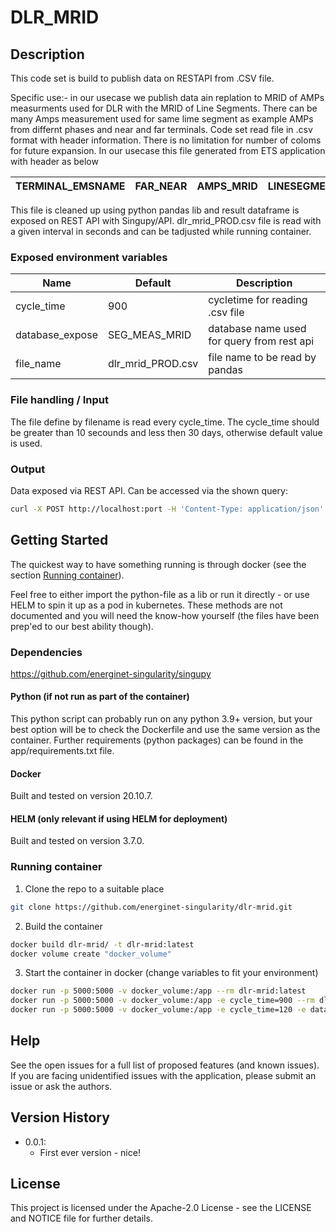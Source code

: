 # DLR_MRID <!-- Change to repo name! -->

<!-- Insert a very short description of what the script/repo is for -->

<!-- TABLE OF CONTENTS -->
<!--
If VERY heavy readme, update and use this TOC
<details>
  <summary>Table of Contents</summary>
  <ol>
    <li>
      <a href="#about-the-project">About The Project</a>
      <ul>
        <li><a href="#built-with">Built With</a></li>
      </ul>
    </li>
    <li>
      <a href="#getting-started">Getting Started</a>
      <ul>
        <li><a href="#prerequisites">Prerequisites</a></li>
        <li><a href="#installation">Installation</a></li>
      </ul>
    </li>
    <li><a href="#usage">Usage</a></li>
    <li><a href="#roadmap">Roadmap</a></li>
    <li><a href="#contributing">Contributing</a></li>
    <li><a href="#license">License</a></li>
    <li><a href="#contact">Contact</a></li>
    <li><a href="#acknowledgments">Acknowledgments</a></li>
  </ol>
</details>
-->

## Description

This code set is build to publish data on RESTAPI from .CSV file.

Specific use:-
in our usecase we publish data ain replation to MRID of AMPs measurments used for DLR with the MRID of Line Segments.
There can be many Amps measurement used for same lime segment as example AMPs from differnt phases and near and far terminals. 
Code set read file in .csv format with header information. There is no limitation for number of coloms for future expansion.
In our usecase this file generated from ETS application with header as below

|TERMINAL_EMSNAME|FAR_NEAR|AMPS_MRID|LINESEGMENT_MRID|DLR_ENABLE
|--|--|--|--|--|

This file is cleaned up using python pandas lib and result dataframe is exposed on REST API with Singupy/API.
dlr_mrid_PROD.csv file is read with a given interval in seconds and can be tadjusted while running container.

### Exposed environment variables

|Name|Default|Description|
|--|--|--|
|cycle_time|900|cycletime for reading .csv file|
|database_expose|SEG_MEAS_MRID|database name used for query from rest api|
|file_name|dlr_mrid_PROD.csv|file name to be read by pandas|

### File handling / Input

The file define by filename is read every cycle_time. The cycle_time should be greater than 10 secounds and less then 30 days, otherwise default value is used. 

### Output

Data exposed via REST API. Can be accessed via the shown query:

````bash
curl -X POST http://localhost:port -H 'Content-Type: application/json' -d '{"sql-query": "SELECT * FROM database_expose;"}
````

<!-- GETTING STARTED -->
## Getting Started

The quickest way to have something running is through docker (see the section [Running container](#running-container)).

Feel free to either import the python-file as a lib or run it directly - or use HELM to spin it up as a pod in kubernetes. These methods are not documented and you will need the know-how yourself (the files have been prep'ed to our best ability though).

### Dependencies

https://github.com/energinet-singularity/singupy
  
#### Python (if not run as part of the container)

This python script can probably run on any python 3.9+ version, but your best option will be to check the Dockerfile and use the same version as the container. Further requirements (python packages) can be found in the app/requirements.txt file.

#### Docker

<!--
Describe here what is needed before it can be run in docker - environment variables, volumes etc.

Give an example if relevant:

Example:
```sh
docker run my_script -v someVolume:/data -e MYVAR=smith"
```
 -->
Built and tested on version 20.10.7.


#### HELM (only relevant if using HELM for deployment)

Built and tested on version 3.7.0.

### Running container

<!-- PLEASE REMEMBER TO UPDATE THIS GUIDE!!! -->

1. Clone the repo to a suitable place
````bash
git clone https://github.com/energinet-singularity/dlr-mrid.git
````

2. Build the container
````bash
docker build dlr-mrid/ -t dlr-mrid:latest
docker volume create "docker_volume"
````

3. Start the container in docker (change variables to fit your environment)
````bash
docker run -p 5000:5000 -v docker_volume:/app --rm dlr-mrid:latest
docker run -p 5000:5000 -v docker_volume:/app -e cycle_time=900 --rm dlr-mrid:latest
docker run -p 5000:5000 -v docker_volume:/app -e cycle_time=120 -e database_expose="testdata" --rm dlr-mrid:latest
````

## Help
<!-- replace 'open issues' below with link like this: [open issues](https://github.com/energinet-singularity/<repo-name>/issues) -->
See the open issues for a full list of proposed features (and known issues).
If you are facing unidentified issues with the application, please submit an issue or ask the authors.

## Version History

* 0.0.1:
    * First ever version - nice!

## License

This project is licensed under the Apache-2.0 License - see the LICENSE and NOTICE file for further details.

